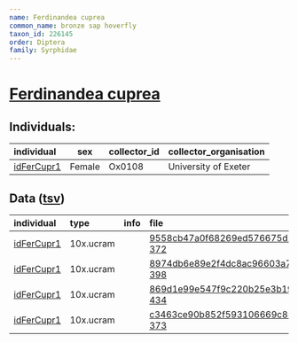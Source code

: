```yaml
---
name: Ferdinandea cuprea
common_name: bronze sap hoverfly
taxon_id: 226145
order: Diptera
family: Syrphidae
---
```


# [Ferdinandea cuprea](https://www.ebi.ac.uk/ena/data/taxonomy/v1/taxon/tax-id/226145)

## Individuals:

| individual | sex | collector_id | collector_organisation |
| :--------- | :-: | :----------- | :--------------------- |
| [idFerCupr1](idFerCupr1.md) | Female | Ox0108 | University of Exeter |

## Data ([tsv](Ferdinandea_cuprea_data.tsv))

| individual | type | info | file |
| :--------- | :--- | :--- | :--- |
| [idFerCupr1](idFerCupr1.md) | 10x.ucram |  | [9558cb47a0f68269ed576675d2b67c06-372](https://darwin.cog.sanger.ac.uk/insects/Ferdinandea_cuprea/idFerCupr1/genomic_data/10x/33253_7%231.cram) |
| [idFerCupr1](idFerCupr1.md) | 10x.ucram |  | [8974db6e89e2f4dc8ac96603a7962bb3-398](https://darwin.cog.sanger.ac.uk/insects/Ferdinandea_cuprea/idFerCupr1/genomic_data/10x/33253_7%232.cram) |
| [idFerCupr1](idFerCupr1.md) | 10x.ucram |  | [869d1e99e547f9c220b25e3b19c6d951-434](https://darwin.cog.sanger.ac.uk/insects/Ferdinandea_cuprea/idFerCupr1/genomic_data/10x/33253_7%233.cram) |
| [idFerCupr1](idFerCupr1.md) | 10x.ucram |  | [c3463ce90b852f593106669c854eac3c-373](https://darwin.cog.sanger.ac.uk/insects/Ferdinandea_cuprea/idFerCupr1/genomic_data/10x/33253_7%234.cram) |
